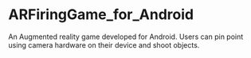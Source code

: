# ARFiringGame_for_Android
An Augmented reality game developed for Android. Users can pin point using camera hardware on their device and shoot objects. 
